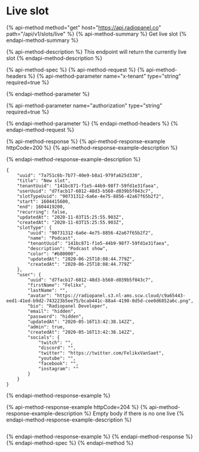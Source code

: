 # Live slot

{% api-method method="get" host="https://api.radiopanel.co" path="/api/v1/slots/live" %}
{% api-method-summary %}
Get live slot
{% endapi-method-summary %}

{% api-method-description %}
This endpoint will return the currently live slot
{% endapi-method-description %}

{% api-method-spec %}
{% api-method-request %}
{% api-method-headers %}
{% api-method-parameter name="x-tenant" type="string" required=true %}

{% endapi-method-parameter %}

{% api-method-parameter name="authorization" type="string" required=true %}

{% endapi-method-parameter %}
{% endapi-method-headers %}
{% endapi-method-request %}

{% api-method-response %}
{% api-method-response-example httpCode=200 %}
{% api-method-response-example-description %}

{% endapi-method-response-example-description %}

```text
{
    "uuid": "7a751c6b-7b77-40e9-b8a1-979fa625d330",
    "title": "New slot",
    "tenantUuid": "141bc871-f1e5-44b9-98f7-59fd1e31faea",
    "userUuid": "d7facb17-6012-48d3-b560-d039b5f043c7",
    "slotTypeUuid": "90731312-6a6e-4e75-8856-42a67f65b2f2",
    "start": 1604415600,
    "end": 1604419200,
    "recurring": false,
    "updatedAt": "2020-11-03T15:25:55.903Z",
    "createdAt": "2020-11-03T15:25:55.903Z",
    "slotType": {
        "uuid": "90731312-6a6e-4e75-8856-42a67f65b2f2",
        "name": "Podcast",
        "tenantUuid": "141bc871-f1e5-44b9-98f7-59fd1e31faea",
        "description": "Podcast show",
        "color": "#b80000",
        "updatedAt": "2020-06-25T18:08:44.779Z",
        "createdAt": "2020-06-25T18:08:44.779Z"
    },
    "user": {
        "uuid": "d7facb17-6012-48d3-b560-d039b5f043c7",
        "firstName": "Felikx",
        "lastName": "",
        "avatar": "https://radiopanel.s3.nl-ams.scw.cloud/c9a65443-eed1-41ed-b9d2-743223b5ee75/bcab441c-88a4-4198-8d5d-cee0d6852a6c.png",
        "bio": "Radiopanel Developer",
        "email": "hidden",
        "password": "hidden",
        "updatedAt": "2020-05-16T13:42:38.142Z",
        "admin": true,
        "createdAt": "2020-05-16T13:42:38.142Z",
        "socials": {
            "twitch": "",
            "discord": "",
            "twitter": "https://twitter.com/FelikxVanSaet",
            "youtube": "",
            "facebook": "",
            "instagram": ""
        }
    }
}
```
{% endapi-method-response-example %}

{% api-method-response-example httpCode=204 %}
{% api-method-response-example-description %}
Empty body if there is no one live
{% endapi-method-response-example-description %}

```text

```
{% endapi-method-response-example %}
{% endapi-method-response %}
{% endapi-method-spec %}
{% endapi-method %}

